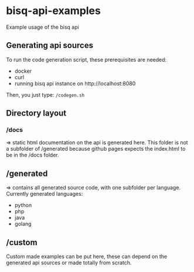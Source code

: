 # bisq-api-examples
Example usage of the bisq api

## Generating api sources

To run the code generation script, these prerequisites are needed:
- docker
- curl
- running bisq api instance on http://localhost:8080

Then, you just type:
````/codegen.sh````

## Directory layout

### /docs

=> static html documentation on the api is generated here. This folder is
not a subfolder of /generated because github pages expects the index.html to
be in the /docs folder.

## /generated

=> contains all generated source code, with one subfolder per language.
Currently generated languages:
- python
- php
- java
- golang

## /custom

Custom made examples can be put here, these can depend on the generated api
sources or made totally from scratch.

